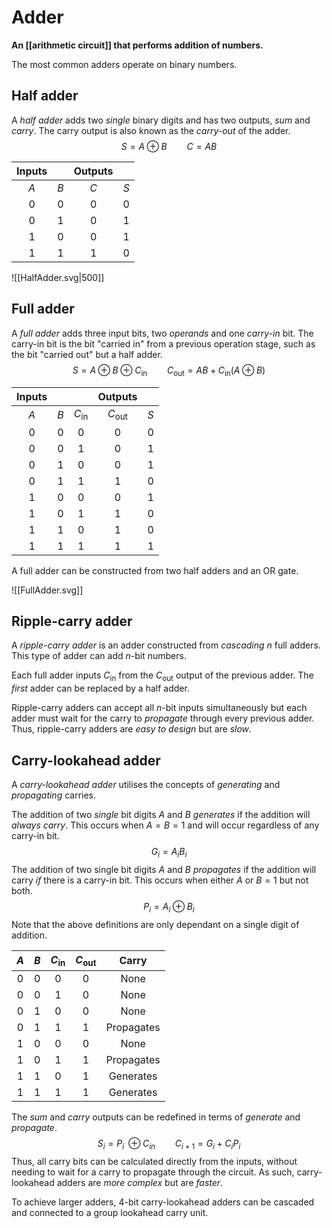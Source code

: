 # Adder
**An [[arithmetic circuit]] that performs addition of numbers.**

The most common adders operate on binary numbers.

## Half adder
A *half adder* adds two *single* binary digits and has two outputs, *sum* and *carry*. The carry output is also known as the *carry-out* of the adder.
$$S=A\oplus B \qquad C=AB$$

| Inputs |     | Outputs |     |
|:------:|:---:|:-------:|:---:|
|  $A$   | $B$ |   $C$   | $S$ |
|  $0$   | $0$ |   $0$   | $0$ |
|  $0$   | $1$ |   $0$   | $1$ |
|  $1$   | $0$ |   $0$   | $1$ |
|  $1$   | $1$ |   $1$   | $0$    |


![[HalfAdder.svg|500]]

## Full adder
A *full adder* adds three input bits, two *operands* and one *carry-in* bit. The carry-in bit is the bit "carried in" from a previous operation stage, such as the bit "carried out" but a half adder.
$$S=A\oplus B\oplus C_{\text{in}} \qquad C_{\text{out}}=AB+C_{\text{in}}(A\oplus B)$$

| Inputs |     |                 |     Outputs      |     |
|:------:|:---:|:---------------:|:----------------:|:---:|
|  $A$   | $B$ | $C_{\text{in}}$ | $C_{\text{out}}$ | $S$ |
|  $0$   | $0$ |       $0$       |       $0$        | $0$ |
|  $0$   | $0$ |       $1$       |       $0$        | $1$ |
|  $0$   | $1$ |       $0$       |       $0$        | $1$ |
|  $0$   | $1$ |       $1$       |       $1$        | $0$ |
|  $1$   | $0$ |       $0$       |       $0$        | $1$ |
|  $1$   | $0$ |       $1$       |       $1$        | $0$ |
|  $1$   | $1$ |       $0$       |       $1$        | $0$ |
|  $1$   | $1$ |       $1$       |       $1$        | $1$ |

A full adder can be constructed from two half adders and an OR gate.

![[FullAdder.svg]]

## Ripple-carry adder
A *ripple-carry adder* is an adder constructed from *cascading* $n$ full adders. This type of adder can add $n$-bit numbers.

Each full adder inputs $C_{\text{in}}$ from the $C_{\text{out}}$ output of the previous adder. The *first* adder can be replaced by a half adder.

Ripple-carry adders can accept all $n$-bit inputs simultaneously but each adder must wait for the carry to *propagate* through every previous adder. Thus, ripple-carry adders are *easy to design* but are *slow*.

## Carry-lookahead adder
A *carry-lookahead adder* utilises the concepts of *generating* and *propagating* carries.

The addition of two *single* bit digits $A$ and $B$ *generates* if the addition will *always carry*. This occurs when $A=B=1$ and will occur regardless of any carry-in bit.
$$G_{i}=A_{i}B_{i}$$
The addition of two single bit digits $A$ and $B$ *propagates* if the addition will carry *if* there is a carry-in bit. This occurs when either $A$ or $B=1$ but not both.
$$P_i=A_{i}\oplus B_{i}$$
Note that the above definitions are only dependant on a single digit of addition.

| $A$ | $B$ | $C_{\text{in}}$ | $C_{\text{out}}$ |   Carry    |
|:---:|:---:|:---------------:|:----------------:|:----------:|
| $0$ | $0$ |       $0$       |       $0$        |    None    |
| $0$ | $0$ |       $1$       |       $0$        |    None    |
| $0$ | $1$ |       $0$       |       $0$        |    None    |
| $0$ | $1$ |       $1$       |       $1$        | Propagates |
| $1$ | $0$ |       $0$       |       $0$        |    None    |
| $1$ | $0$ |       $1$       |       $1$        | Propagates |
| $1$ | $1$ |       $0$       |       $1$        | Generates  |
| $1$ | $1$ |       $1$       |       $1$        | Generates           |

The *sum* and *carry* outputs can be redefined in terms of *generate* and *propagate*.
$$S_i=P_{i}\;\oplus C_{in} \qquad C_{i+1}=G_i+C_iP_i$$
Thus, all carry bits can be calculated directly from the inputs, without needing to wait for a carry to propagate through the circuit. As such, carry-lookahead adders are *more complex* but are *faster*.

To achieve larger adders, $4$-bit carry-lookahead adders can be cascaded and connected to a group lookahead carry unit.